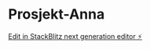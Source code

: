 # Prosjekt-Anna

[Edit in StackBlitz next generation editor ⚡️](https://stackblitz.com/~/github.com/Anna-yatskiv/Prosjekt-Anna)